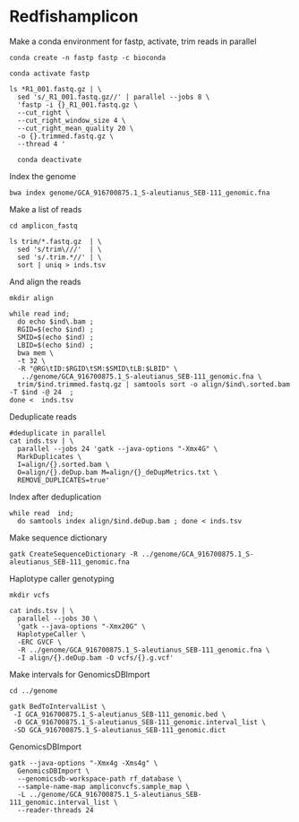# Redfishamplicon

Make a conda environment for fastp, activate, trim reads in parallel

```
conda create -n fastp fastp -c bioconda

conda activate fastp

ls *R1_001.fastq.gz | \
  sed 's/_R1_001.fastq.gz//' | parallel --jobs 8 \
  'fastp -i {}_R1_001.fastq.gz \
  --cut_right \
  --cut_right_window_size 4 \
  --cut_right_mean_quality 20 \
  -o {}.trimmed.fastq.gz \
  --thread 4 '
  
  conda deactivate
  ```

Index the genome

```
bwa index genome/GCA_916700875.1_S-aleutianus_SEB-111_genomic.fna
```

Make a list of reads

```
cd amplicon_fastq

ls trim/*.fastq.gz  | \
  sed 's/trim\///'  | \
  sed 's/.trim.*//' | \
  sort | uniq > inds.tsv
```

And align the reads

```
mkdir align

while read ind;
  do echo $ind\.bam ;
  RGID=$(echo $ind) ;
  SMID=$(echo $ind) ;
  LBID=$(echo $ind) ;
  bwa mem \
  -t 32 \
  -R "@RG\tID:$RGID\tSM:$SMID\tLB:$LBID" \
   ../genome/GCA_916700875.1_S-aleutianus_SEB-111_genomic.fna \
  trim/$ind.trimmed.fastq.gz | samtools sort -o align/$ind\.sorted.bam -T $ind -@ 24  ;
done <  inds.tsv
```

Deduplicate reads

```
#deduplicate in parallel
cat inds.tsv | \
  parallel --jobs 24 'gatk --java-options "-Xmx4G" \
  MarkDuplicates \
  I=align/{}.sorted.bam \
  O=align/{}.deDup.bam M=align/{}_deDupMetrics.txt \
  REMOVE_DUPLICATES=true'
```

Index after deduplication
```
while read  ind; 
  do samtools index align/$ind.deDup.bam ; done < inds.tsv
```

Make sequence dictionary
```
gatk CreateSequenceDictionary -R ../genome/GCA_916700875.1_S-aleutianus_SEB-111_genomic.fna
```


Haplotype caller genotyping
```
mkdir vcfs 

cat inds.tsv | \
  parallel --jobs 30 \
  'gatk --java-options "-Xmx20G" \
  HaplotypeCaller \
  -ERC GVCF \
  -R ../genome/GCA_916700875.1_S-aleutianus_SEB-111_genomic.fna \
  -I align/{}.deDup.bam -O vcfs/{}.g.vcf'

```

Make intervals for GenomicsDBImport

```
cd ../genome

gatk BedToIntervalList \
 -I GCA_916700875.1_S-aleutianus_SEB-111_genomic.bed \
 -O GCA_916700875.1_S-aleutianus_SEB-111_genomic.interval_list \
 -SD GCA_916700875.1_S-aleutianus_SEB-111_genomic.dict

```
GenomicsDBImport

```
gatk --java-options "-Xmx4g -Xms4g" \
  GenomicsDBImport \
  --genomicsdb-workspace-path rf_database \
  --sample-name-map ampliconvcfs.sample_map \
  -L ../genome/GCA_916700875.1_S-aleutianus_SEB-111_genomic.interval_list \
  --reader-threads 24
```
